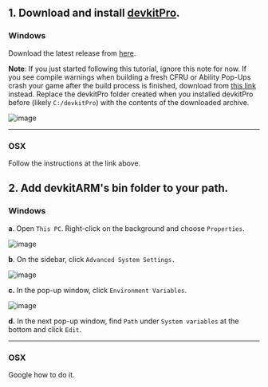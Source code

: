 ## 1. Download and install [devkitPro](https://devkitpro.org/wiki/Getting_Started#Setup).

### Windows
Download the latest release from [here](https://github.com/devkitPro/installer/releases).

**Note**: If you just started following this tutorial, ignore this note for now. If you see compile warnings when building a fresh CFRU or Ability Pop-Ups crash your game after the build process is finished, download from [this link](https://www.mediafire.com/file/br2xpo14rd2a76c/devkitPro.zip/file) instead. Replace the devkitPro folder created when you installed devkitPro before (likely ``C:/devkitPro``) with the contents of the downloaded archive.

![image](https://user-images.githubusercontent.com/17243618/122796738-bc386900-d28c-11eb-9508-c0e4f5916595.png)

***

### OSX
Follow the instructions at the link above.

## 2. Add devkitARM's bin folder to your path.

### Windows
**a**. Open ``This PC``. Right-click on the background and choose ``Properties``.

![image](https://user-images.githubusercontent.com/17243618/122797091-1a654c00-d28d-11eb-88b2-11ebf4583bff.png)

**b**. On the sidebar, click ``Advanced System Settings.``

![image](https://user-images.githubusercontent.com/17243618/122797333-60221480-d28d-11eb-96a5-1b57ffa140ef.png)

**c.** In the pop-up window, click ``Environment Variables``.

![image](https://user-images.githubusercontent.com/17243618/122798162-446b3e00-d28e-11eb-8c53-dadbb7c6214f.png)

**d.** In the next pop-up window, find ``Path`` under ``System variables`` at the bottom and click ``Edit``.


***

### OSX
Google how to do it.